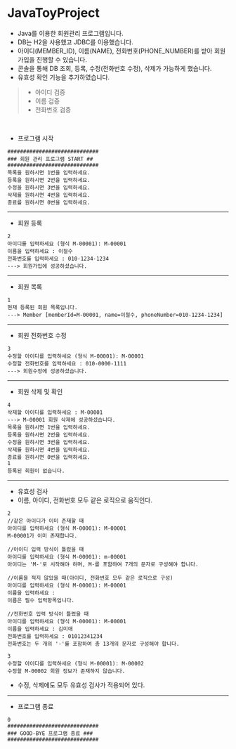 # JavaToyProject

- Java를 이용한 회원관리 프로그램입니다.
- DB는 H2을 사용했고 JDBC를 이용했습니다.
- 아이디(MEMBER_ID), 이름(NAME), 전화번호(PHONE_NUMBER)를 받아 회원가입을 진행할 수 있습니다.
- 콘솔을 통해 DB 조회, 등록, 수정(전화번호 수정), 삭제가 가능하게 했습니다. 
- 유효성 확인 기능을 추가하였습니다.
> - 아이디 검증
> - 이름 검증
> - 전화번호 검증

<br>

- 프로그램 시작

```
#############################
### 회원 관리 프로그램 START ##
#############################
목록을 원하시면 1번을 입력하세요.
등록을 원하시면 2번을 입력하세요.
수정을 원하시면 3번을 입력하세요.
삭제를 원하시면 4번을 입력하세요.
종료를 원하시면 0번을 입력하세요.
```

<hr>

- 회원 등록

```
2
아이디를 입력하세요 (형식 M-00001): M-00001
이름을 입력하세요 : 이철수
전화번호를 입력하세요 : 010-1234-1234
---> 회원가입에 성공하셨습니다.
```

<hr>

- 회원 목록

```
1
현재 등록된 회원 목록입니다.
---> Member [memberId=M-00001, name=이철수, phoneNumber=010-1234-1234]
```

<hr>

- 회원 전화번호 수정

```
3
수정할 아이디를 입력하세요 (형식 M-00001): M-00001
수정할 전화번호를 입력하세요 : 010-0000-1111
---> 회원수정에 성공하셨습니다.
```

<hr>

- 회원 삭제 및 확인

```
4
삭제할 아이디를 입력하세요 : M-00001
---> M-00001 회원 삭제에 성공하셨습니다.
목록을 원하시면 1번을 입력하세요.
등록을 원하시면 2번을 입력하세요.
수정을 원하시면 3번을 입력하세요.
삭제를 원하시면 4번을 입력하세요.
종료를 원하시면 0번을 입력하세요.
1
등록된 회원이 없습니다.
```

<hr>

- 유효성 검사
- 이름, 아이디, 전화번호 모두 같은 로직으로 움직인다.

```
2
//같은 아이디가 이미 존재할 때
아이디를 입력하세요 (형식 M-00001): M-00001
M-00001가 이미 존재합니다.

//아이디 입력 방식이 틀렸을 때
아이디를 입력하세요 (형식 M-00001): m-00001
아이디는 'M-'로 시작해야 하며, M-를 포함하여 7개의 문자로 구성해야 합니다.

//이름을 적지 않았을 때(아이디, 전화번호 모두 같은 로직으로 구성)
아이디를 입력하세요 (형식 M-00001): M-00001
이름을 입력하세요 :  
이름은 필수 입력항목입니다.

//전화번호 입력 방식이 틀렸을 때
아이디를 입력하세요 (형식 M-00001): M-00001
이름을 입력하세요 : 김미애
전화번호를 입력하세요 : 01012341234
전화번호는 두 개의 '-'를 포함하여 총 13개의 문자로 구성해야 합니다.
```

```
3
수정할 아이디를 입력하세요 (형식 M-00001): M-00002
수정할 M-00002 회원 정보가 존재하지 않습니다.
```

- 수정, 삭제에도 모두 유효성 검사가 적용되어 있다.

<hr>

- 프로그램 종료

```
0
#############################
### GOOD-BYE 프로그램 종료 ###
#############################
```
